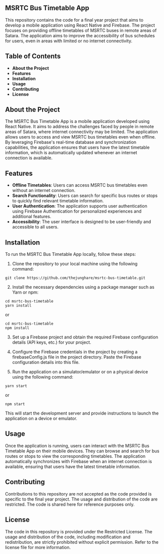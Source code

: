 ## MSRTC Bus Timetable App

This repository contains the code for a final year project that aims to develop a mobile application using React Native and Firebase. The project focuses on providing offline timetables of MSRTC buses in remote areas of Satara. The application aims to improve the accessibility of bus schedules for users, even in areas with limited or no internet connectivity.

## Table of Contents

- **About the Project**
- **Features**
- **Installation**
- **Usage**
- **Contributing**
- **License**

## About the Project

The MSRTC Bus Timetable App is a mobile application developed using React Native. It aims to address the challenges faced by people in remote areas of Satara, where internet connectivity may be limited. The application allows users to access and view MSRTC bus timetables even when offline. By leveraging Firebase's real-time database and synchronization capabilities, the application ensures that users have the latest timetable information, which is automatically updated whenever an internet connection is available.

## Features

- **Offline Timetables**: Users can access MSRTC bus timetables even without an internet connection.
- **Search Functionality**: Users can search for specific bus routes or stops to quickly find relevant timetable information.
- **User Authentication**: The application supports user authentication using Firebase Authentication for personalized experiences and additional features.
- **Accessibility**: The user interface is designed to be user-friendly and accessible to all users.

## Installation
To run the MSRTC Bus Timetable App locally, follow these steps:

1. Clone the repository to your local machine using the following command:

```
git clone https://github.com/thejunghare/msrtc-bus-timetable.git
```

2. Install the necessary dependencies using a package manager such as Yarn or npm:
```
cd msrtc-bus-timetable
yarn install
```

or
```
cd msrtc-bus-timetable
npm install
```

3. Set up a Firebase project and obtain the required Firebase configuration details (API keys, etc.) for your project.

4. Configure the Firebase credentials in the project by creating a firebaseConfig.js file in the project directory. Paste the Firebase configuration details into this file.

5. Run the application on a simulator/emulator or on a physical device using the following command:

```
yarn start
```

or
```
npm start
```
This will start the development server and provide instructions to launch the application on a device or emulator.

## Usage
Once the application is running, users can interact with the MSRTC Bus Timetable App on their mobile devices. They can browse and search for bus routes or stops to view the corresponding timetables. The application automatically synchronizes with Firebase when an internet connection is available, ensuring that users have the latest timetable information.

## Contributing
Contributions to this repository are not accepted as the code provided is specific to the final year project. The usage and distribution of the code are restricted. The code is shared here for reference purposes only.

## License
The code in this repository is provided under the Restricted License. The usage and distribution of the code, including modification and redistribution, are strictly prohibited without explicit permission. Refer to the license file for more information.
